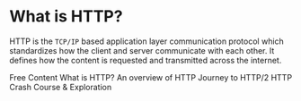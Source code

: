 # What is HTTP?

HTTP is the `TCP/IP` based application layer communication protocol which standardizes how the client and server communicate with each other. It defines how the content is requested and transmitted across the internet.

<ResourceGroupTitle>Free Content</ResourceGroupTitle>
<BadgeLink badgeText='Read' href='https://www.cloudflare.com/en-gb/learning/ddos/glossary/hypertext-transfer-protocol-http/'>What is HTTP?</BadgeLink>
<BadgeLink badgeText='Read' href='https://developer.mozilla.org/en-US/docs/Web/HTTP/Overview'>An overview of HTTP</BadgeLink>
<BadgeLink badgeText='Read' href='https://kamranahmed.info/blog/2016/08/13/http-in-depth/'>Journey to HTTP/2</BadgeLink>
<BadgeLink colorScheme='yellow' badgeText='Watch' href='https://www.youtube.com/watch?v=iYM2zFP3Zn0'>HTTP Crash Course & Exploration</BadgeLink>
